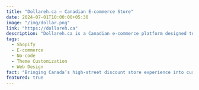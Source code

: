 ```yaml
---
title: "Dollareh.ca – Canadian E-commerce Store"
date: 2024-07-01T10:00:00+05:30
image: "/img/dollar.png"
link: "https://dollareh.ca"
description: "Dollareh.ca is a Canadian e-commerce platform designed to replicate the discount-store experience online. Built for a 'Dollar-or-Less' shopping model, it offers a wide range of multicraft supplies, budget accessories, and daily-use products. I am working on customizing the Shopify store to enhance user experience and product accessibility, while automating vendor product integration to streamline inventory and product management."
tags:
  - Shopify
  - E-commerce
  - No-code
  - Theme Customization
  - Web Design
fact: "Bringing Canada’s high-street discount store experience into customers’ homes through a custom Shopify storefront."
featured: true
---
```

